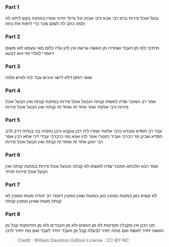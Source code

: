 
### Part 1
ובעל אוכל פירות ברם רבי אבא ורבי אבהו וכל גדולי הדור אמרו במתנה בקש ליתנו לה ולמה כתב לה לשום מכר כדי ליפות את כחה

### Part 2
מיתיבי לוה מן העבד ושחררו מן האשה וגרשה אין להן עליו כלום מאי טעמא לאו משום דאמרי לגלויי זוזי הוא דבעא

### Part 3
שאני התם דלא לישוי איניש עבד לוה לאיש מלוה

### Part 4
אמר רב המוכר שדה לאשתו קנתה והבעל אוכל פירות במתנה קנתה ואין הבעל אוכל פירות ורבי אלעזר אמר אחד זה ואחד זה קנתה ואין הבעל אוכל פירות

### Part 5
עבד רב חסדא עובדא כרבי אלעזר אמרו ליה רבן עוקבא ורבן נחמיה בני בנתיה דרב לרב חסדא שביק מר רברבי ועביד כזוטרי אמר להו ואנא נמי כרברבי עבדי דכי אתא רבין אמר רבי יוחנן אחד זה ואחד זה קנתה ואין הבעל אוכל פירות

### Part 6
אמר רבא הלכתא המוכר שדה לאשתו לא קנתה והבעל אוכל פירות במתנה קנתה ואין הבעל אוכל פירות תרתי

### Part 7
לא קשיא כאן במעות טמונין כאן במעות שאין טמונין דאמר רב יהודה מעות טמונין לא קנתה מעות שאינן טמונין קנתה

### Part 8
תנו רבנן אין מקבלין פקדונות לא מן הנשים ולא מן העבדים ולא מן התינוקות קבל מן האשה יחזיר לאשה ואם מתה יחזיר לבעלה קבל מן העבד יחזיר לעבד ואם מת יחזיר לרבו

>Credit : William Davidson Edition
>License : CC-BY-NC